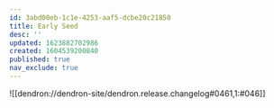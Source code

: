 ```yaml
---
id: 3abd00eb-1c1e-4253-aaf5-dcbe20c21850
title: Early Seed
desc: ''
updated: 1623882702986
created: 1604539200840
published: true
nav_exclude: true
---
```


![[dendron://dendron-site/dendron.release.changelog#0461,1:#046]]
